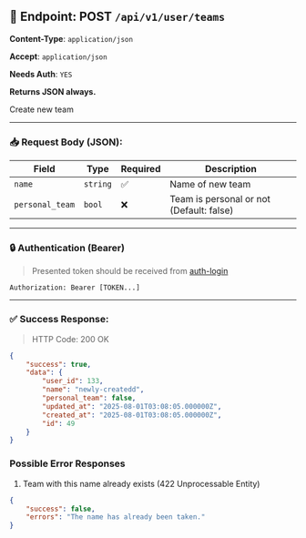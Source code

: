 ## 📡 Endpoint: POST `/api/v1/user/teams`

**Content-Type**: `application/json`

**Accept**: `application/json`

**Needs Auth**: `YES`

**Returns JSON always.**

Create new team

-------

### 📥 Request Body (JSON):


| Field              | Type     | Required  | Description             |
| ------------------ | -------- | --------- | ----------------------- |
| `name` | `string` | ✅       | Name of new team |
| `personal_team`  | `bool` | ❌       | Team is personal or not (Default: false)

-------

### 🔒 Authentication (Bearer)

> Presented token should be received from [auth-login](https://github.com/Kuduxaaa/lph-doc/blob/main/auth-login.md)

```
Authorization: Bearer [TOKEN...]
```

------

### ✅ Success Response:

> HTTP Code: 200 OK

```json
{
    "success": true,
    "data": {
        "user_id": 133,
        "name": "newly-createdd",
        "personal_team": false,
        "updated_at": "2025-08-01T03:08:05.000000Z",
        "created_at": "2025-08-01T03:08:05.000000Z",
        "id": 49
    }
}
```

### Possible Error Responses

1. Team with this name already exists (422 Unprocessable Entity)

```json
{
    "success": false,
    "errors": "The name has already been taken."
}
```
